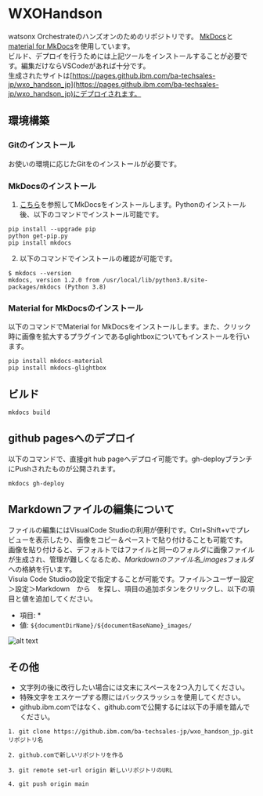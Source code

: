 # WXOHandson

watsonx Orchestrateのハンズオンのためのリポジトリです。
[MkDocs](https://www.mkdocs.org/)と[material for MkDocs](https://squidfunk.github.io/mkdocs-material/)を使用しています。  
ビルド、デプロイを行うためには上記ツールをインストールすることが必要です。編集だけならVSCodeがあれば十分です。  
生成されたサイトは[https://pages.github.ibm.com/ba-techsales-jp/wxo_handson_jp](https://pages.github.ibm.com/ba-techsales-jp/wxo_handson_jp)にデプロイされます。


## 環境構築

### Gitのインストール
お使いの環境に応じたGitをのインストールが必要です。

### MkDocsのインストール
 1. [こちら](https://www.mkdocs.org/user-guide/installation/)を参照してMkDocsをインストールします。Pythonのインストール後、以下のコマンドでインストール可能です。  
 ```
 pip install --upgrade pip
 python get-pip.py
 pip install mkdocs
 ```
 2. 以下のコマンドでインストールの確認が可能です。
 ```
 $ mkdocs --version
 mkdocs, version 1.2.0 from /usr/local/lib/python3.8/site-packages/mkdocs (Python 3.8)
 ```

### Material for MkDocsのインストール
以下のコマンドでMaterial for MkDocsをインストールします。また、クリック時に画像を拡大するプラグインであるglightboxについてもインストールを行います。
```
pip install mkdocs-material
pip install mkdocs-glightbox
```

## ビルド
```
mkdocs build
```

## github pagesへのデプロイ
以下のコマンドで、直接git hub pageへデプロイ可能です。gh-deployブランチにPushされたものが公開されます。  
```
mkdocs gh-deploy
```

## Markdownファイルの編集について
ファイルの編集にはVisualCode Studioの利用が便利です。Ctrl+Shift+vでプレビューを表示したり、画像をコピー＆ペーストで貼り付けることも可能です。  
画像を貼り付けると、デフォルトではファイルと同一のフォルダに画像ファイルが生成され、管理が難しくなるため、*Markdownのファイル名_images*フォルダへの格納を行います。  
Visula Code Studioの設定で指定することが可能です。ファイル＞ユーザー設定＞設定＞Markdown　から　を探し、項目の追加ボタンをクリックし、以下の項目と値を追加してください。  
 - 項目: *
 - 値: `${documentDirName}/${documentBaseName}_images/`

![alt text](README_images/image.png)

## その他
 - 文字列の後に改行したい場合には文末にスペースを2つ入力してください。
 - 特殊文字をエスケープする際にはバックスラッシュを使用してください。
 - github.ibm.comではなく、github.comで公開するには以下の手順を踏んでください。
```  
1. git clone https://github.ibm.com/ba-techsales-jp/wxo_handson_jp.git リポジトリ名

2. github.comで新しいリポジトリを作る

3. git remote set-url origin 新しいリポジトリのURL

4. git push origin main
```
